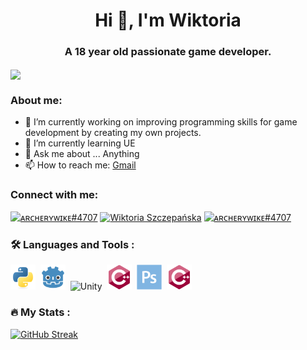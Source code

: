 <h1 align="center">Hi 👋, I'm Wiktoria</h1>
<h3 align="center">A  18 year old passionate game developer.</h3>


<div>
  <img align="center" src="https://knowledge-hub.com/wp-content/uploads/2022/02/Monkey_Kid_Coding.gif" width="300"/>
</div>


### About me:
- 🔭 I’m currently working on improving programming skills for game development by creating my own projects.
- 🌱 I’m currently learning UE
- 💬 Ask me about ... Anything
- 📫 How to reach me: [Gmail](mailto:wiktoria.szczepanska.x@gmail.com)

### Connect with me:
</div>
<a href="https://discordapp.com/users/918139445805461544" target="blank"><img align="center" src="https://img.shields.io/badge/-Discord-5865F2?style=flat&labelColor=5865F2&logo=discord&logoColor=white" alt="ᴀʀᴄʜᴇʀʏᴡɪᴋᴇ#4707"/></a>
 <a href="https://www.linkedin.com/in/wiktoria-szczepańska-8b6b1a24a/" target="blank"><img align="center" src="https://img.shields.io/badge/-linkedin-0A66C2?style=flat&labelColor=0A66C2&logo=linkedin&logoColor=white" alt="Wiktoria Szczepańska"/></a>
<a href="https://github.com/ArcherWike" target="blank"><img align="center" src="https://img.shields.io/github/followers/ArcherWike?style=socialColor=5865F2&logo=discord&logoColor=white" alt="ᴀʀᴄʜᴇʀʏᴡɪᴋᴇ#4707"/></a>
</p>

### :hammer_and_wrench: Languages and Tools :
<div> 
  <img src="https://raw.githubusercontent.com/ArcherWike/devicons/59545266d38cae1247df1955c822c8ae3831f4a1/icons/python/python-original.svg?token=AU5HKWMZFGQDWAK3IWEIVADDNUW3G" title="Python" alt="Python" width="40" height="40"/>&nbsp;
  <img src="https://raw.githubusercontent.com/ArcherWike/devicons/59545266d38cae1247df1955c822c8ae3831f4a1/icons/godot/godot-original.svg?token=AU5HKWMJMF5I3PIRWBIJHZDDNUW6U" title="Godot" alt="Godot" width="40" height="40"/>&nbsp;
  <img src="https://raw.githubusercontent.com/ArcherWike/devicons/main/icons/unity/unity-icon-png-6.jpg?token=GHSAT0AAAAAABWF3LWYNPVJOSSKNYML75HKY3NHJ7A" title="Unity" alt="Unity" width="40" height="40"/>&nbsp;
  <img src="https://raw.githubusercontent.com/ArcherWike/devicons/59545266d38cae1247df1955c822c8ae3831f4a1/icons/cplusplus/cplusplus-original.svg?token=AU5HKWIRJN5MVUYIA3MWKIDDNUXCA" title="Cpp" alt="Cpp" width="40" height="40"/>&nbsp;
  <img src="https://raw.githubusercontent.com/ArcherWike/devicons/59545266d38cae1247df1955c822c8ae3831f4a1/icons/photoshop/photoshop-plain.svg?token=AU5HKWJA5LFK4JHA6CEOAVDDNUW5G" title="Photoshop" alt="Photoshop" width="40" height="40"/>&nbsp;
  <img src="https://raw.githubusercontent.com/ArcherWike/devicons/59545266d38cae1247df1955c822c8ae3831f4a1/icons/cplusplus/cplusplus-original.svg?token=AU5HKWIRJN5MVUYIA3MWKIDDNUXCA" title="Arduino" alt="Arduino" width="40" height="40"/>
</div>



### :fire: My Stats :

[![GitHub Streak](http://github-readme-streak-stats.herokuapp.com?user=ArcherWike&theme=dark&background=000000)](https://git.io/streak-stats)
